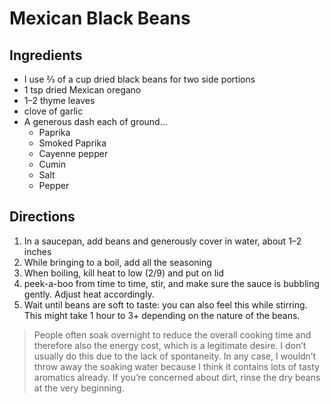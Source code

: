 # Mexican Black Beans

## Ingredients

* I use ⅔ of a cup dried black beans for two side portions
* 1 tsp dried Mexican oregano
* 1–2 thyme leaves
* clove of garlic
* A generous dash each of ground…
  * Paprika
  * Smoked Paprika
  * Cayenne pepper
  * Cumin
  * Salt
  * Pepper

## Directions

1. In a saucepan, add beans and generously cover in water, about 1–2 inches
2. While bringing to a boil, add all the seasoning
3. When boiling, kill heat to low (2/9) and put on lid
4. peek-a-boo from time to time, stir, and make sure the sauce is bubbling gently. Adjust heat accordingly.
5. Wait until beans are soft to taste: you can also feel this while stirring. This might take 1 hour to 3+ depending on the nature of the beans.

> People often soak overnight to reduce the overall cooking time and therefore also the energy cost, which is a legitimate desire.
> I don’t usually do this due to the lack of spontaneity.
> In any case, I wouldn’t throw away the soaking water because I think it contains lots of tasty aromatics already.
> If you’re concerned about dirt, rinse the dry beans at the very beginning.
